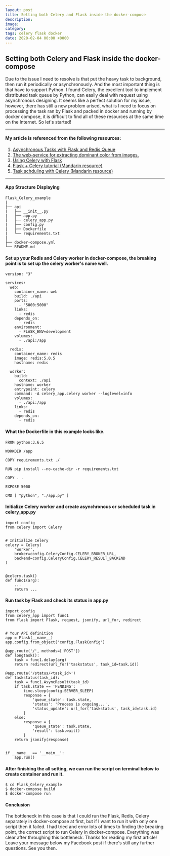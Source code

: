 ```yaml
---
layout: post
title: Setting both Celery and Flask inside the docker-compose
description: 
image: 
category: 
tags: celery flask docker
date: 2020-02-04 00:00 +0000
---
```

## Setting both Celery and Flask inside the docker-compose

Due to the issue I need to resolve is that put the heavy task to background, then run it periodically or asynchronously. And the most important thing is that have to support Python.
I found Celery, the excellent tool to implement distributed task queue by Python, can easily deal with request using asynchronous designing.
It seems like a perfect solution for my issue, however, there has still a new problem arised, what is I need to focus on processing the task ran by Flask and packed in docker and running by docker compose, it is difficult to find all of these resources at the same time on the Internet.
So let's started!

---
#### My article is referenced from the following resources:
1. [Asynchronous Tasks with Flask and Redis Queue](https://testdriven.io/blog/asynchronous-tasks-with-flask-and-redis-queue/)
2. [The web-service for extracting dominant color from images.](https://github.com/ViktorSalimonov/pylette?source=post_page---------------------------)
3. [Using Celery with Flask](https://blog.miguelgrinberg.com/post/using-celery-with-flask)
4. [Flask + Celery tutorial (Mandarin resource)](http://andyjin.applinzi.com/?p=1230)
5. [Task schduling with Celery (Mandarin resource)](https://forster.site/2016-11-17-celery.html)

---
#### App Structure Displaying
```
Flask_Celery_example
|
├── api
|   ├── __init__.py
|   ├── app.py               
|   ├── celery_app.py
|   ├── config.py
|   ├── Dockerfile
|   └── requirements.txt
|
├── docker-compose.yml
└── README.md
```
#### Set up your Redis and Celery worker in docker-compose, the breaking point is to set up the celery worker's name well.
```
version: "3"

services:
  web:
    container_name: web
    build: ./api
    ports:
      - "5000:5000"
    links:
      - redis
    depends_on:
      - redis
    environment:
      - FLASK_ENV=development
    volumes:
      - ./api:/app

  redis:
    container_name: redis
    image: redis:5.0.5
    hostname: redis

  worker:
    build:
      context: ./api
    hostname: worker
    entrypoint: celery
    command: -A celery_app.celery worker --loglevel=info
    volumes:
      - ./api:/app
    links:
      - redis
    depends_on:
      - redis

```

#### What the Dockerfile in this example looks like.
```
FROM python:3.6.5

WORKDIR /app

COPY requirements.txt ./

RUN pip install --no-cache-dir -r requirements.txt

COPY . .

EXPOSE 5000

CMD [ "python", "./app.py" ]
```

#### Initialize Celery worker and create asynchronous or scheduled task in celery_app.py
```
import config
from celery import Celery


# Initialize Celery
celery = Celery(
    'worker', 
    broker=config.CeleryConfig.CELERY_BROKER_URL,
    backend=config.CeleryConfig.CELERY_RESULT_BACKEND
)


@celery.task()
def func1(arg):
    ...
    return ...

```

#### Run task by Flask and check its status in app.py
```
import config
from celery_app import func1
from flask import Flask, request, jsonify, url_for, redirect


# Your API definition
app = Flask(__name__)
app.config.from_object('config.FlaskConfig')

@app.route('/', methods=['POST'])
def longtask():
    task = func1.delay(arg)
    return redirect(url_for('taskstatus', task_id=task.id))
    
@app.route('/status/<task_id>')
def taskstatus(task_id):
    task = func1.AsyncResult(task_id)
    if task.state == 'PENDING':
        time.sleep(config.SERVER_SLEEP)
        response = {
            'queue_state': task.state,
            'status': 'Process is ongoing...',
            'status_update': url_for('taskstatus', task_id=task.id)
        }
    else:
        response = {
            'queue_state': task.state,
            'result': task.wait()
        }
    return jsonify(response)


if __name__ == '__main__':
    app.run()

```

#### After finishing the all setting, we can run the script on terminal below to create container and run it.
```
$ cd Flask_Celery_example
$ docker-compose build
$ docker-compose run
```

#### Conclusion
The bottleneck in this case is that I could run the Flask, Redis, Celery separately in docker-compose at first, but if I want to run it with only one script then it failed. I had tried and error lots of times to finding the breaking point, the correct script to run Celery in docker-compose. Everything was clear after throughing this bottleneck.
Thanks for reading my first article! Leave your message below my Facebook post if there's still any further questions. See you then.
